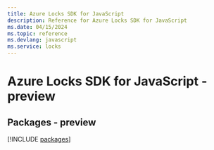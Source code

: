 ```yaml
---
title: Azure Locks SDK for JavaScript
description: Reference for Azure Locks SDK for JavaScript
ms.date: 04/15/2024
ms.topic: reference
ms.devlang: javascript
ms.service: locks
---
```

# Azure Locks SDK for JavaScript - preview
## Packages - preview
[!INCLUDE [packages](locks-index.md)]